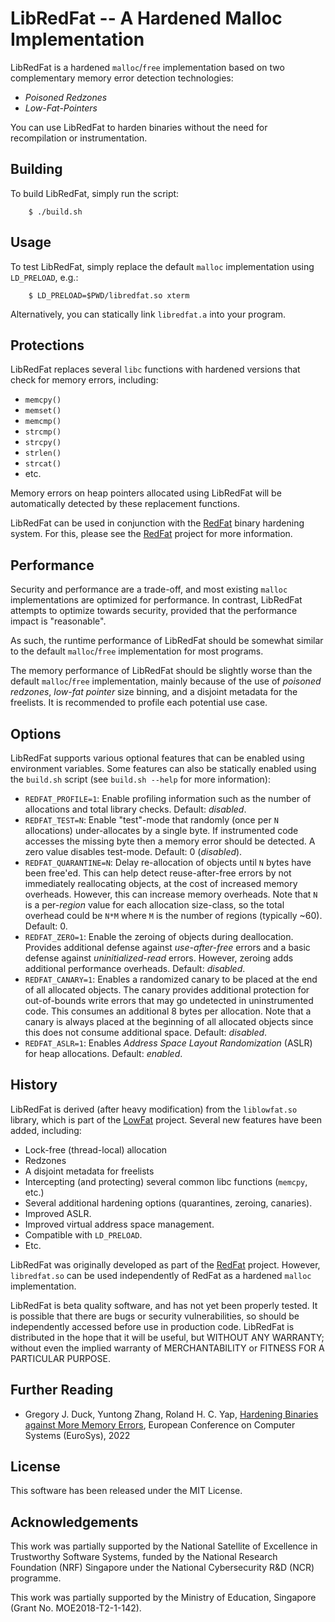 # LibRedFat -- A Hardened Malloc Implementation

LibRedFat is a hardened `malloc`/`free` implementation based on two
complementary memory error detection technologies:

* *Poisoned Redzones*
* *Low-Fat-Pointers*

You can use LibRedFat to harden binaries without the need for
recompilation or instrumentation.

## Building

To build LibRedFat, simply run the script:

        $ ./build.sh

## Usage

To test LibRedFat, simply replace the default `malloc` implementation
using `LD_PRELOAD`, e.g.:

        $ LD_PRELOAD=$PWD/libredfat.so xterm

Alternatively, you can statically link `libredfat.a` into your program.

## Protections

LibRedFat replaces several `libc` functions with hardened versions that
check for memory errors, including:

* `memcpy()`
* `memset()`
* `memcmp()`
* `strcmp()`
* `strcpy()`
* `strlen()`
* `strcat()`
* etc.

Memory errors on heap pointers allocated using LibRedFat will be
automatically detected by these replacement functions.

LibRedFat can be used in conjunction with the
[RedFat](https://github.com/GJDuck/RedFat) binary hardening system.
For this, please see the [RedFat](https://github.com/GJDuck/RedFat)
project for more information.

## Performance

Security and performance are a trade-off, and most existing `malloc`
implementations are optimized for performance.
In contrast, LibRedFat attempts to optimize towards security, provided
that the performance impact is "reasonable".

As such, the runtime performance of LibRedFat should be somewhat similar
to the default `malloc`/`free` implementation for most programs.

The memory performance of LibRedFat should be slightly worse than the
default `malloc`/`free` implementation, mainly because of the use of
*poisoned redzones*, *low-fat pointer* size binning, and a disjoint metadata
for the freelists.
It is recommended to profile each potential use case.

## Options

LibRedFat supports various optional features that can be enabled using
environment variables.
Some features can also be statically enabled using the `build.sh` script (see
`build.sh --help` for more information):

* `REDFAT_PROFILE=1`: Enable profiling information such as the number of
  allocations and total library checks.
  Default: *disabled*.
* `REDFAT_TEST=N`: Enable "test"-mode that randomly (once per `N`
  allocations) under-allocates by a single byte.
  If instrumented code accesses the missing byte then a memory error should
  be detected.
  A zero value disables test-mode.
  Default: 0 (*disabled*).
* `REDFAT_QUARANTINE=N`: Delay re-allocation of objects until `N` bytes have
  been free'ed.
  This can help detect reuse-after-free errors by not immediately
  reallocating objects, at the cost of increased memory overheads.
  However, this can increase memory overheads.
  Note that `N` is a per-*region* value for each allocation size-class, so
  the total overhead could be `N*M` where `M` is the number of regions
  (typically ~60).
  Default: 0.
* `REDFAT_ZERO=1`: Enable the zeroing of objects during deallocation.
  Provides additional defense against *use-after-free* errors and a basic
  defense against *uninitialized-read* errors.
  However, zeroing adds additional performance overheads.
  Default: *disabled*.
* `REDFAT_CANARY=1`: Enables a randomized canary to be placed at the end of
  all allocated objects.
  The canary provides additional protection for out-of-bounds write errors
  that may go undetected in uninstrumented code.
  This consumes an additional 8 bytes per allocation.
  Note that a canary is always placed at the beginning of all allocated
  objects since this does not consume additional space.
  Default: *disabled*.
* `REDFAT_ASLR=1`: Enables *Address Space Layout Randomization* (ASLR) for
  heap allocations.
  Default: *enabled*.

## History

LibRedFat is derived (after heavy modification) from the `liblowfat.so`
library, which is part of the [LowFat](https://github.com/GJDuck/LowFat)
project.
Several new features have been added, including:

* Lock-free (thread-local) allocation
* Redzones
* A disjoint metadata for freelists
* Intercepting (and protecting) several common libc functions (`memcpy`,
  etc.)
* Several additional hardening options (quarantines, zeroing, canaries).
* Improved ASLR.
* Improved virtual address space management.
* Compatible with `LD_PRELOAD`.
* Etc.

LibRedFat was originally developed as part of the
[RedFat](https://github.com/GJDuck/RedFat) project.
However, `libredfat.so` can be used independently of RedFat as a hardened
`malloc` implementation.

LibRedFat is beta quality software, and has not yet been properly tested.
It is possible that there are bugs or security vulnerabilities, so should be
independently accessed before use in production code.
LibRedFat is distributed in the hope that it will be useful, but WITHOUT ANY
WARRANTY; without even the implied warranty of MERCHANTABILITY or
FITNESS FOR A PARTICULAR PURPOSE.

## Further Reading

* Gregory J. Duck, Yuntong Zhang, Roland H. C. Yap,
  [Hardening Binaries against More Memory Errors](https://www.comp.nus.edu.sg/~gregory/papers/redfat.pdf),
  European Conference on Computer Systems (EuroSys), 2022

## License

This software has been released under the MIT License.

## Acknowledgements

This work was partially supported by the National Satellite of Excellence in
Trustworthy Software Systems, funded by the National Research Foundation (NRF)
Singapore under the National Cybersecurity R&D (NCR) programme.

This work was partially supported by the Ministry of Education, Singapore
(Grant No. MOE2018-T2-1-142).


